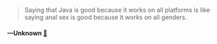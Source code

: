 > Saying that Java is good because it works on all platforms is like saying anal sex is good because it works on all genders.
  #### —Unknown [:scroll:](http://quotes.stormconsultancy.co.uk/quotes/20)